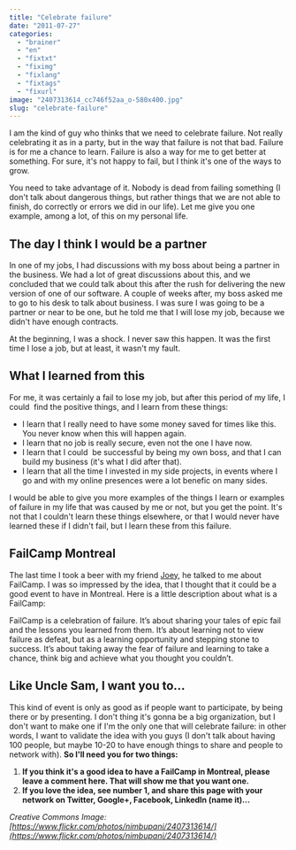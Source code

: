 ```yaml
---
title: "Celebrate failure"
date: "2011-07-27"
categories: 
  - "brainer"
  - "en"
  - "fixtxt"
  - "fiximg"
  - "fixlang"
  - "fixtags"
  - "fixurl"
image: "2407313614_cc746f52aa_o-580x400.jpg"
slug: "celebrate-failure"
---
```


I am the kind of guy who thinks that we need to celebrate failure. Not really celebrating it as in a party, but in the way that failure is not that bad. Failure is for me a chance to learn. Failure is also a way for me to get better at something. For sure, it's not happy to fail, but I think it's one of the ways to grow.

You need to take advantage of it. Nobody is dead from failing something (I don't talk about dangerous things, but rather things that we are not able to finish, do correctly or errors we did in our life). Let me give you one example, among a lot, of this on my personal life.

## **The day I think I would be a partner**

In one of my jobs, I had discussions with my boss about being a partner in the business. We had a lot of great discussions about this, and we concluded that we could talk about this after the rush for delivering the new version of one of our software. A couple of weeks after, my boss asked me to go to his desk to talk about business. I was sure I was going to be a partner or near to be one, but he told me that I will lose my job, because we didn't have enough contracts.

At the beginning, I was a shock. I never saw this happen. It was the first time I lose a job, but at least, it wasn't my fault.

## **What I learned from this**

For me, it was certainly a fail to lose my job, but after this period of my life, I could  find the positive things, and I learn from these things:

- I learn that I really need to have some money saved for times like this. You never know when this will happen again.
- I learn that no job is really secure, even not the one I have now.
- I learn that I could  be successful by being my own boss, and that I can build my business (it's what I did after that).
- I learn that all the time I invested in my side projects, in events where I go and with my online presences were a lot benefic on many sides.

I would be able to give you more examples of the things I learn or examples of failure in my life that was caused by me or not, but you get the point. It's not that I couldn't learn these things elsewhere, or that I would never have learned these if I didn't fail, but I learn these from this failure.

## **FailCamp Montreal**

The last time I took a beer with my friend [Joey](https://www.joeydevilla.com/ "Joey DeVilla's blog"), he talked to me about FailCamp. I was so impressed by the idea, that I thought that it could be a good event to have in Montreal. Here is a little description about what is a FailCamp:

FailCamp is a celebration of failure. It’s about sharing your tales of epic fail and the lessons you learned from them. It’s about learning not to view failure as defeat, but as a learning opportunity and stepping stone to success. It’s about taking away the fear of failure and learning to take a chance, think big and achieve what you thought you couldn’t.

## Like Uncle Sam, I want you to...

This kind of event is only as good as if people want to participate, by being there or by presenting. I don't thing it's gonna be a big organization, but I don't want to make one if I'm the only one that will celebrate failure: in other words, I want to validate the idea with you guys (I don't talk about having 100 people, but maybe 10-20 to have enough things to share and people to network with). **So I'll need you for two things:**

1. **If you think it's a good idea to have a FailCamp in Montreal, please leave a comment here. That will show me that you want one.**
2. **If you love the idea, see number 1, and share this page with your network on Twitter, Google+, Facebook, LinkedIn (name it)...**

_Creative Commons Image: [https://www.flickr.com/photos/nimbupani/2407313614/](https://www.flickr.com/photos/nimbupani/2407313614/)_
